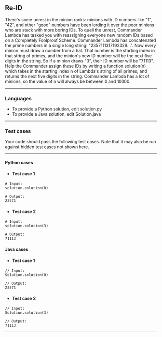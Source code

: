 ## Re-ID

There's some unrest in the minion ranks: minions with ID numbers like "1", "42",
and other "good" numbers have been lording it over the poor minions who are stuck 
with more boring IDs. To quell the unrest, Commander Lambda has tasked you with 
reassigning everyone new random IDs based on a Completely Foolproof Scheme. Commander 
Lambda has concatenated the prime numbers in a single long string: "2357111317192329...". 
Now every minion must draw a number from a hat. That number is the starting index in that
string of primes, and the minion's new ID number will be the next five digits in the string. 
So if a minion draws "3", their ID number will be "71113". Help the Commander assign these 
IDs by writing a function solution(n) which takes in the starting index n of Lambda's string 
of all primes, and returns the next five digits in the string. Commander Lambda has a lot of minions, 
so the value of n will always be between 0 and 10000.

----

### Languages

* To provide a Python solution, edit solution.py
* To provide a Java solution, edit Solution.java

----

### Test cases

Your code should pass the following test cases.
Note that it may also be run against hidden test cases not shown here.

----

#### Python cases

* #### Test case 1
```
# Input:
solution.solution(0)
```
```
# Output:
23571
```

* #### Test case 2
```
# Input:
solution.solution(3)
```
```
# Output:
71113
```

#### Java cases

* #### Test case 1
```
// Input:
Solution.solution(0)
```
```
// Output:
23571
```

* #### Test case 2
```
// Input:
Solution.solution(3)
```
```
// Output:
71113
```

----
